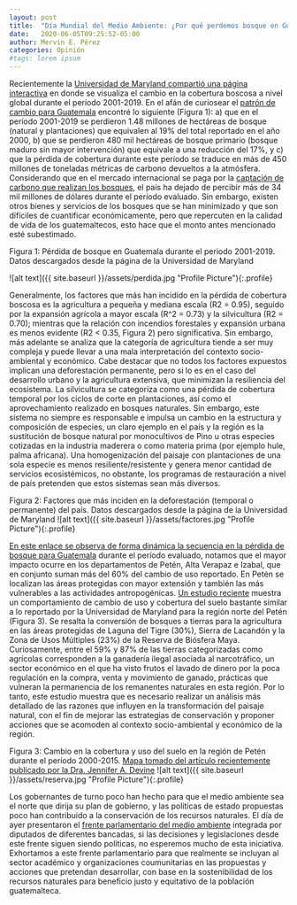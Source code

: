 ```yaml
---
layout: post
title:  "Día Mundial del Medio Ambiente: ¿Por qué perdemos bosque en Guatemala?"
date:   2020-06-05T09:25:52-05:00
author: Mervin E. Pérez
categories: Opinión
#tags: lorem ipsum
---
```


Recientemente la [Universidad de Maryland compartió una página interactiva](https://earthenginepartners.appspot.com/science-2013-global-forest?fbclid=IwAR0FnshwHCzsZQtBcVlFfhJlfLs0lgG8wURabPG7ALxEYj8pJjc4HAO3WUo) en donde se visualiza el cambio en la cobertura boscosa a nivel global durante el período 2001-2019. En el afán de curiosear el [patrón de cambio para Guatemala]( https://gfw.global/2Y8NyCl) encontré lo siguiente (Figura 1): a) que en el período 2001-2019 se perdieron 1.48 millones de hectáreas de bosque (natural y plantaciones) que equivalen al 19% del total reportado en el año 2000, b) que se perdieron 480 mil hectáreas de bosque primario (bosque maduro sin mayor intervención) que equivale a una reducción del 17%, y c) que la pérdida de cobertura durante este período se traduce en más de 450 millones de toneladas métricas de carbono devueltos a la atmósfera. Considerando que en el mercado internacional se paga por la [captación de carbono que realizan los bosques](https://www.ecosystemmarketplace.com/articles/imf-75-per-ton-carbon-price-needed-by-2030-to-meet-climate-challenge/), el país ha dejado de percibir más de 34 mil millones de dólares durante el período evaluado. Sin embargo, existen otros bienes y servicios de los bosques que se han minimizado y que son difíciles de cuantificar económicamente, pero que repercuten en la calidad de vida de los guatemaltecos, esto hace que el monto antes mencionado esté subestimado.


Figura 1: Pérdida de bosque en Guatemala durante el periodo 2001-2019. Datos descargados desde la página de la Universidad de Maryland

![alt text]({{ site.baseurl }}/assets/perdida.jpg "Profile Picture"){:.profile}
                              

Generalmente, los factores que más han incidido en la pérdida de cobertura boscosa es la agricultura a pequeña y mediana escala (R2 = 0.95), seguido por la expansión agrícola a mayor escala (R^2 = 0.73) y la silvicultura (R2 = 0.70); mientras que la relación con incendios forestales y expansión urbana es menos evidente (R2 < 0.35, Figura 2) pero significativa. Sin embargo, más adelante se analiza que la categoría de agricultura tiende a ser muy compleja y puede llevar a una mala interpretación del contexto socio-ambiental y económico. Cabe destacar que no todos los factores expuestos implican una deforestación permanente, pero si lo es en el caso del desarrollo urbano y la agricultura extensiva, que minimizan la resiliencia del ecosistema. La silvicultura se categoriza como una pérdida de cobertura temporal por los ciclos de corte en plantaciones, así como el aprovechamiento realizado en bosques naturales. Sin embargo, este sistema no siempre es responsable e impulsa un cambio en la estructura y composición de especies, un claro ejemplo en el país y la región es la sustitución de bosque natural por monocultivos de Pino u otras especies cotizadas en la industria maderera o como materia prima (por ejemplo hule, palma africana). Una homogenización del paisaje con plantaciones de una sola especie es menos resiliente/resistente y genera menor cantidad de servicios ecosistémicos, no obstante, los programas de restauración a nivel de país pretenden que estos sistemas sean más diversos.


Figura 2: Factores que más inciden en la deforestación (temporal o permanente) del país. Datos descargados desde la página de la Universidad de Maryland
![alt text]({{ site.baseurl }}/assets/factores.jpg "Profile Picture"){:.profile}


[En este enlace se observa de forma dinámica la secuencia en la pérdida de bosque para Guatemala](https://gfw.global/30cqFQR) durante el período evaluado, notamos que el mayor impacto ocurre en los departamentos de Petén, Alta Verapaz e Izabal, que en conjunto suman más del 60% del cambio de uso reportado. En Petén se localizan las áreas protegidas con mayor extensión y también las más vulnerables a las actividades antropogénicas. [Un estudio reciente](https://doi.org/10.1016/j.landusepol.2020.104578) muestra un comportamiento de cambio de uso y cobertura del suelo bastante similar a lo reportado por la Universidad de Maryland para la región norte del Petén (Figura 3). Se resalta la conversión de bosques a tierras para la agricultura en las áreas protegidas de Laguna del Tigre (30%), Sierra de Lacandón y la Zona de Usos Múltiples (23%) de la Reserva de Biósfera Maya. Curiosamente, entre el 59% y 87% de las tierras categorizadas como agrícolas corresponden a la ganadería ilegal asociada al narcotráfico, un sector económico en el que ha visto frutos el lavado de dinero por la poca regulación en la compra, venta y movimiento de ganado, prácticas que vulneran la permanencia de los remanentes naturales en esta región. Por lo tanto, este estudio muestra que es necesario realizar un análisis más detallado de las razones que influyen en la transformación del paisaje natural, con el fin de mejorar las estrategias de conservación y proponer acciones que se acomoden al contexto socio-ambiental y económico de la región.


Figura 3: Cambio en la cobertura y uso del suelo en la región de Petén durante el período 2000-2015. [Mapa tomado del artículo recientemente publicado por la Dra. Jennifer A. Devine](https://doi.org/10.1016/j.landusepol.2020.104578)
![alt text]({{ site.baseurl }}/assets/reserva.jpg "Profile Picture"){:.profile}


Los gobernantes de turno poco han hecho para que el medio ambiente sea el norte que dirija su plan de gobierno, y las políticas de estado propuestas poco han contribuido a la conservación de los recursos naturales. El día de ayer presentaron el [frente parlamentario del medio ambiente](https://www.congreso.gob.gt/noticias_congreso/4395/2020/2) integrada por diputados de diferentes bancadas, si las decisiones y legislaciones desde este frente siguen siendo políticas, no esperemos mucho de esta iniciativa. Exhortamos a este frente parlamentario para que realmente se incluyan al sector académico y organizaciones coumunitarias en las propuestas y acciones que pretendan desarrollar, con base en la sostenibilidad de los recursos naturales para beneficio justo y equitativo de la población guatemalteca.
